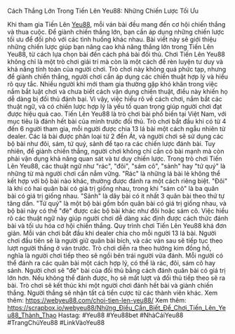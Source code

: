 Cách Thắng Lớn Trong Tiến Lên Yeu88: Những Chiến Lược Tối Ưu

Khi tham gia Tiến Lên [Yeu88](https://webyeu88.com/), mỗi ván bài đều mang đến cơ hội chiến thắng và thua cuộc. Để giành chiến thắng lớn, bạn cần áp dụng những chiến lược tối ưu để đối phó với các tình huống khác nhau. Bài viết này sẽ giới thiệu những chiến lược giúp bạn nâng cao khả năng thắng lớn trong Tiến Lên Yeu88, từ cách lựa chọn bài đến cách phá bài đối thủ.
Chơi Tiến Lên Yeu88 không chỉ là một trò chơi giải trí mà còn là một cách để rèn luyện tư duy và khả năng tính toán của người chơi. Trò chơi này không quá phức tạp, nhưng để giành chiến thắng, người chơi cần áp dụng các chiến thuật hợp lý và hiểu rõ quy tắc. Nhiều người khi mới tham gia thường gặp khó khăn trong việc nắm bắt luật chơi và chưa biết cách vận dụng chiến thuật, điều này khiến họ dễ dàng bị đối thủ đánh bại. Vì vậy, việc hiểu rõ về cách chơi, nắm bắt các thuật ngữ, và có chiến lược hợp lý là yếu tố quan trọng giúp người chơi đạt được hiệu quả cao. Tiến Lên Yeu88 là trò chơi bài phổ biến tại Việt Nam, với mục tiêu là đánh hết bài của mình trước đối thủ. Trò chơi bắt đầu khi có từ 4 đến 6 người tham gia, mỗi người được chia 13 lá bài một cách ngẫu nhiên từ dealer. Các lá bài được phân loại từ 2 đến Át, và người chơi sẽ sử dụng các bộ bài như đôi, sám, tứ quý, sảnh để tạo ra các chiến lược đánh bài. Tuy nhiên, để giành chiến thắng, người chơi không chỉ cần có bài mạnh mà còn phải vận dụng khả năng quan sát và tư duy chiến lược.
Trong trò chơi Tiến Lên Yeu88, các thuật ngữ như "rác", "đôi", "sám cô", "sảnh" hay "tứ quý" là những từ mà người chơi cần nắm vững. "Rác" là những lá bài lẻ không thể kết hợp với bộ bài nào khác, thường được đánh ra một cách riêng biệt. "Đôi" là khi có hai quân bài có giá trị giống nhau, trong khi "sám cô" là ba quân bài có giá trị giống nhau. "Sảnh" là dãy bài có ít nhất 3 quân bài theo thứ tự tăng dần. "Tứ quý" là một bộ bài gồm bốn quân bài có giá trị giống nhau, và bộ bài này có thể "đè" được các bộ bài khác như đôi hoặc sám cô. Việc hiểu rõ các thuật ngữ này giúp người chơi dễ dàng xác định được cách thức đánh bài và tối ưu hóa cơ hội chiến thắng. 
Quy trình chơi Tiến Lên Yeu88 khá đơn giản. Mỗi ván chơi bắt đầu khi dealer chia cho mỗi người 13 lá bài. Người chơi đầu tiên sẽ là người giữ quân bài bích, và các ván sau sẽ tiếp tục theo lượt người thắng ở ván trước. Trò chơi diễn ra theo hướng kim đồng hồ, nghĩa là người chơi tiếp theo sẽ ngồi bên trái người vừa đánh. Mỗi người có thể đánh ra các quân bài một cách hợp lý, có thể là rác, đôi, sám cô hay sảnh. Người chơi sẽ "đè" bài của đối thủ bằng cách đánh quân bài có giá trị lớn hơn. Nếu không thể đánh được, họ sẽ mất lượt và đối thủ tiếp theo sẽ ra bài. Trò chơi sẽ kết thúc khi một người chơi đánh hết bài và giành chiến thắng. Người thắng sẽ nhận tất cả tiền cược từ các thành viên khác.
Xem thêm: https://webyeu88.com/choi-tien-len-yeu88/
Xem thêm: https://scrapbox.io/webyeu88/Những_Điều_Cần_Biết_Để_Chơi_Tiến_Lên_Yeu88_Thành_Thạo
Hastag: #Yeu88 #Yeu88bet #NhàCáiYeu88 #TrangChủYeu88 #LinkVàoYeu88
